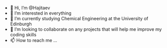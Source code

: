 - 👋 Hi, I’m @Hajitaev
- 👀 I’m interested in everything
- 🌱 I’m currently studying Chemical Engineering at the University of Edinburgh
- 💞️ I’m looking to collaborate on any projects that will help me improve my coding skills
- 📫 How to reach me ...

<!---
Hajitaev/Hajitaev is a ✨ special ✨ repository because its `README.md` (this file) appears on your GitHub profile.
You can click the Preview link to take a look at your changes.
--->
